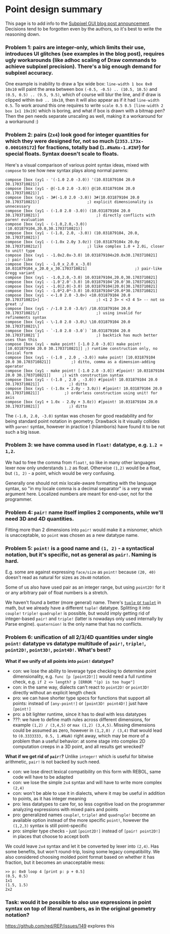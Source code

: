 # Point design summary

This page is to add info to the [Subpixel GUI blog post announcement](https://www.red-lang.org/2023/08/subpixel-gui.html).
Decisions tend to be forgotten even by the authors, so it's best to write the reasoning down.

### Problem 1: pairs are integer-only, which limits their use, introduces UI glitches (see examples in the blog post), requires ugly workarounds (like adhoc scaling of Draw commands to achieve subpixel precision). There's a big enough demand for subpixel accuracy.

One example is inability to draw a 1px wide box: `line-width 1 box 0x0 10x10` will paint the area between box `(-0.5, -0.5) .. (10.5, 10.5)` and `(0.5, 0.5) .. (9.5, 9.5)`, which of course will blur the line, and if draw is clipped within `0x0 .. 10x10`, then it will also appear as if it had `line-width 0.5`. To work around this one requires to write `scale 0.5 0.5 [line-width 2 box 1x1 19x19]` which is boring, and what if box is drawn with a bitmap pen? Then the pen needs separate unscaling as well, making it a workaround for a workaround :)

### Problem 2: pairs (`2x4`) look good for integer quantities for which they were designed for, not so much (`2353.173x-0.000169172`) for fractions, totally bad (`1.#NaNx-1.#INF`) for special floats. Syntax doesn't scale to floats.

Here's a visual comparison of various point syntax ideas, mixed with `compose` to see how new syntax plays along normal parens:
```
compose [box (xy1 - '(-1.0 2.0 -3.0)) '(10.031879104 20.0 30.1703710821)]
compose [box (xy1 - @(-1.0 2.0 -3.0)) @(10.031879104 20.0 30.1703710821)]
compose [box (xy1 - 3#(-1.0 2.0 -3.0)) 3#(10.031879104 20.0 30.1703710821)]						;) explicit dimensionality is unnecessary
compose [box (xy1 - (-1.0 2.0 -3.0)) (10.031879104 20.0 30.1703710821)]							;) directly conflicts with paren! evaluation
compose [box (xy1 - (-1.0,2.0,-3.0)) (10.031879104,20.0,30.1703710821)]
compose [box (xy1 - (-1.0, 2.0, -3.0)) (10.031879104, 20.0, 30.1703710821)]
compose [box (xy1 - (-1.0x 2.0y 3.0z)) (10.031879104x 20.0y 30.1703710821z)]					;) like complex 1.0 + 2.0i, closer to unit! type
compose [box (xy1 - -1.0x2.0x-3.0) 10.031879104x20.0x30.1703710821]								;) pair-like
compose [box (xy1 - -1.0_x_2.0_x_-3.0) 10.031879104_x_20.0_x_30.1703710821]						;) pair-like Gregg variant
compose [box (xy1 - -1.0,2.0,-3.0) 10.031879104,20.0,30.1703710821]
compose [box (xy1 - -1.0'2.0'-3.0) 10.031879104'20.0'30.1703710821]
compose [box (xy1 - -1.0|2.0|-3.0) 10.031879104|20.0|30.1703710821]
compose [box (xy1 - -1.0*2.0*-3.0) 10.031879104*20.0*30.1703710821]
compose [box (xy1 - <-1.0 2.0 -3.0>) <10.031879104 20.0 30.1703710821>]							;) <1 2 3> < <3 4 5> -- not so great :/
compose [box (xy1 - /-1.0 2.0 -3.0/) /10.031879104 20.0 30.1703710821/]							;) using invalid for refinements syntax
compose [box (xy1 - \-1.0 2.0 -3.0\) \10.031879104 20.0 30.1703710821\]
compose [box (xy1 - `-1.0 2.0 -3.0`) `10.031879104 20.0 30.1703710821`]							;) backtick has much better uses than this
compose [box (xy1 - make point! [-1.0 2.0 -3.0]) make point! [10.031879104 20.0 30.1703710821]]	;) runtime construction only, no lexical form
compose [box (xy1 - (-1.0 , 2.0 , -3.0)) make point! [10.031879104 20.0 30.1703710821]]			;) ditto, comma as a dimension-adding operator
compose [box (xy1 - make point! [-1.0 2.0 -3.0]) #[point! 10.031879104 20.0 30.1703710821]]		;) with construction syntax
compose [box (xy1 - (-1.0 , 2.0 , -3.0)) #[point! 10.031879104 20.0 30.1703710821]]				;) ditto
compose [box (xy1 - (-1.0x + 2.0y - 3.0z)) #[point! 10.031879104 20.0 30.1703710821]]			;) orderless construction using unit! for axis
compose [box (xy1 + 1.0x - 2.0y + 3.0z)) #[point! 10.031879104 20.0 30.1703710821]]				;) ditto
```
The `(-1.0, 2.0, -3.0)` syntax was chosen for good readability and for being standard point notation in geometry.
Drawback is it visually collides with `paren!` syntax, however in practice I (hiiamboris) have found it to be not such a big issue.

### Problem 3: we have comma used in `float!` datatype, e.g. `1.2 = 1,2`.

We had to free the comma from `float!`, so like in many other languages lexer now only understands `1.2` as float. Otherwise `(1,2)` would be a float, but `(1, 2)` - a point, which would be very confusing.

Generally one should not mix locale-aware formatting with the language syntax, so "in my locale comma is a decimal separator" is a very weak argument here. Localized numbers are meant for end-user, not for the programmer.

### Problem 4: `pair!` name itself implies 2 components, while we'll need 3D and 4D quantities.

Fitting more than 2 dimensions into `pair!` would make it a misnomer, which is unacceptable, so `point` was chosen as a new datatype name. 

### Problem 5: `point!` is a good name and `(1, 2)` - a syntactical notation, but it's specific, not as general as `pair!`. Naming is hard.

E.g. some are against expressing `face/size` as `point!` because `(20, 40)` doesn't read as natural for sizes as `20x40` notation.

Some of us also have used pair as an integer range, but using `point2D!` for it or any arbitrary pair of float numbers is a stretch.

We haven't found a better (more general) name. There's [`tuple` or `tuplet`](https://en.wikipedia.org/wiki/Tuple) in math, but we already have a different `tuple!` datatype. Splitting it into `couple!` `triple!` `quadruple!` is possible, but would imply getting rid of integer-based `pair!` and `triple!` (latter is nowadays only used internally by Parse engine). `quaternion!` is the only name that has no conflicts.

### Problem 6: unification of all 2/3/4D quantities under single `point!` datatype vs datatype multitude of `pair!`, `triple!`, `point2D!`, `point3D!`, `point4D!`. What's best?

**What if we unify of all points into `point!` datatype?**

* con: we lose the ability to leverage type checking to determine point dimensionality, e.g. `func [p [point2D!]]` would need a full runtime check, e.g. `if 2 <> length? p [ERROR "(p) is too huge"]`
* con: in the same way, dialects can't react to `point2D!` or `point3D!` directly without an explicit length check
* pro: we can have shorter type specs for functions that support all points: instead of `[any-point!]` or `[point3D! point4D!]` just have `[point!]`
* pro: a bit lighter runtime, since it has to deal with less datatypes
* ???: we have to define math rules across different dimensions, for example `(1,2) / (3,4,5)` or `max (1,2) (3,4,5)`. Missing dimensions could be assumed as zero, however in `(1,2,0) / (3,4)` that would lead to `(0.3333333, 0.5, 1.#NaN)` right away, which may be more of a problem than a useful behavior: at some stage into complex 2D computation creeps in a 3D point, and all results get wrecked?

**What if we get rid of `pair!`?** Unlike `integer!` which is useful for bitwise arithmetic, `pair!` is not backed by such need.

* con: we lose direct lexical compatibility on this form with REBOL, same code will have to be adapted
* con: we lose the simple `2x4` syntax and will have to write more complex `(2,4)`
* con: won't be able to use it in dialects, where it may be useful in addition to points, as it has integer meaning
* pro: less datatypes to care for, so less cognitive load on the programmer analyzing expressions with mixed pairs and points
* pro: generalized names `couple!`, `triple!` and `quadruple!` become an available option instead of the more specific `point!`, however the `(1,2,3)` syntax is still point-specific
* pro: simpler type checks - just `[point2D!]` instead of `[pair! point2D!]` in places that choose to accept both 

We could leave `2x4` syntax and let it be converted by lexer into `(2,4)`. Has some benefits, but won't round-trip, losing some legacy compatibility. We also considered choosing molded point format based on whether it has fraction, but it becomes an unacceptable mess:
```
>> p: 0x0 loop 4 [print p: p + 0.5]
(0.5, 0.5)
1x1
(1.5, 1.5)
2x2
```

### Task: would it be possible to also use expressions in point syntax on top of literal numbers, as in the original geometry notation?

https://github.com/red/REP/issues/149 explores this